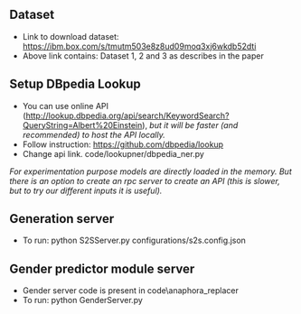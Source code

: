 ## Dataset

* Link to download dataset: https://ibm.box.com/s/tmutm503e8z8ud09moq3xj6wkdb52dti
* Above link contains: Dataset 1, 2 and 3 as describes in the paper

## Setup DBpedia Lookup

* You can use online API (http://lookup.dbpedia.org/api/search/KeywordSearch?QueryString=Albert%20Einstein), *but it will be faster (and recommended) to host the API locally.*
* Follow instruction: https://github.com/dbpedia/lookup
* Change api link. code/lookupner/dbpedia_ner.py


_For experimentation purpose models are directly loaded in the memory. But there is an option to create an rpc server to create an API (this is slower, but to try our different inputs it is useful)._
## Generation server
* To run: python S2SServer.py configurations/s2s.config.json

## Gender predictor module server
* Gender server code is present in code\anaphora_replacer
* To run: python GenderServer.py

